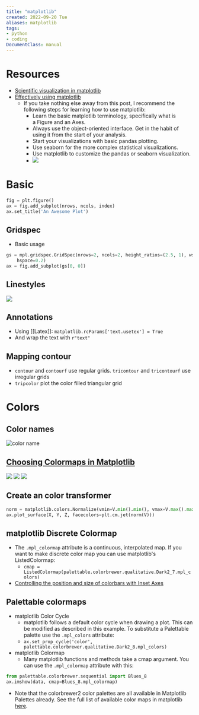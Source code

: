 ```yaml
---
title: "matplotlib"
created: 2022-09-20 Tue
aliases: matplotlib
tags:
- python
- coding
DocumentClass: manual
---
```


# Resources
- [Scientific visualization in matplotlib](https://github.com/rougier/scientific-visualization-book)
- [Effectively using matplotlib](https://pbpython.com/effective-matplotlib.html)
    -   If you take nothing else away from this post, I recommend the following steps for learning how to use matplotlib:
        -   Learn the basic matplotlib terminology, specifically what is a Figure and an Axes.
        -   Always use the object-oriented interface. Get in the habit of using it from the start of your analysis.
        -   Start your visualizations with basic pandas plotting.
        -   Use seaborn for the more complex statistical visualizations.
        -   Use matplotlib to customize the pandas or seaborn visualization.
        -   ![](https://matplotlib.org/_images/anatomy1.png)

# Basic
```python
fig = plt.figure()
ax = fig.add_subplot(nrows, ncols, index)
ax.set_title('An Awesome Plot')
```

## Gridspec
- Basic usage
```python
gs = mpl.gridspec.GridSpec(nrows=2, ncols=2, height_ratios=(2.5, 1), wspace=0.,
    hspace=0.2)
ax = fig.add_subplot(gs[0, 0])
```

## Linestyles
![](https://matplotlib.org/stable/_images/sphx_glr_linestyles_001.png) 

## Annotations
- Using [[Latex]]: `matplotlib.rcParams['text.usetex'] = True`
- And wrap the text with `r"text"`

## Mapping contour
- `contour` and `contourf` use regular grids. `tricontour` and `tricontourf` use irregular grids
- `tripcolor` plot the color filled triangular grid

# Colors

## Color names

![color name](https://matplotlib.org/_images/sphx_glr_named_colors_003.png)

## [Choosing Colormaps in Matplotlib](https://matplotlib.org/stable/tutorials/colors/colormaps.html)

![](https://matplotlib.org/stable/_images/sphx_glr_colormaps_001_2_0x.png)
![](https://matplotlib.org/stable/_images/sphx_glr_colormaps_002_2_0x.png)
![](https://matplotlib.org/stable/_images/sphx_glr_colormaps_004_2_0x.png)

## Create an color transformer
```python
norm = matplotlib.colors.Normalize(vmin=V.min().min(), vmax=V.max().max())
ax.plot_surface(X, Y, Z, facecolors=plt.cm.jet(norm(V)))
```

## matplotlib Discrete Colormap
- The `.mpl_colormap` attribute is a continuous, interpolated map. If you want to make discrete color map you can use matplotlib's ListedColormap:
    - `cmap = ListedColormap(palettable.colorbrewer.qualitative.Dark2_7.mpl_colors)`
- [Controlling the position and size of colorbars with Inset Axes](https://matplotlib.org/stable/gallery/axes_grid1/demo_colorbar_with_inset_locator.html)
## Palettable colormaps
- matplotlib Color Cycle
    - matplotlib follows a default color cycle when drawing a plot. This can be modified as described in this example. To substitute a Palettable palette use the `.mpl_colors` attribute:
    - `ax.set_prop_cycle('color', palettable.colorbrewer.qualitative.Dark2_8.mpl_colors)`
- matplotlib Colormap
     - Many matplotlib functions and methods take a cmap argument. You can use the `.mpl_colormap` attribute with this:
```python
from palettable.colorbrewer.sequential import Blues_8
ax.imshow(data, cmap=Blues_8.mpl_colormap)
```
- Note that the colorbrewer2 color palettes are all available in Matplotlib Palettes already. See the full list of available color maps in matplotlib [here](http://matplotlib.org/examples/color/colormaps_reference.html).
